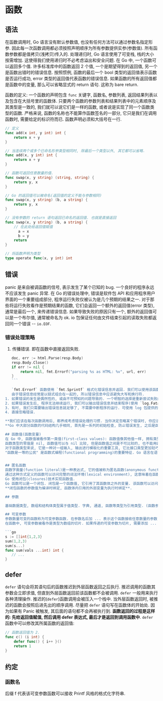 # 函数

## 语法
在函数调用时, Go 语言没有默认参数值, 也没有任何方法可以通过参数名指定形参. 因此每一次函数调用都必须按照声明顺序为所有参数提供实参(参数值).
所有函数参数都是值拷贝(浅拷贝)传入的. 
处理递归时, Go 语言使用了可变栈, 栈的大小按需增加. 这使得我们使用递归时不必考虑溢出和安全问题.
在 Go 中, 一个函数可以返回多个值. 许多标准库中的函数返回 2 个值, 一个是期望得到的返回值, 另一个是函数出错时的错误信息. 按照惯例, 函数的最后一个 bool 类型的返回值表示函数是否运行成功, error 类型的返回值代表函数的错误信息.
如果函数的所有返回值都是函数中的变量, 那么可以省略显式的 return 语句. 这称为 bare return.


函数的定义:
一个函数的声明包含 `func` 关键字, 函数名, 参数列表, 返回结果列表以及包含在大括号里的函数体.
只要两个函数的参数列表和结果列表中的元素顺序及其类型是一致的, 我们就可以说它们是一样的函数, 或者说是实现了同一个函数类型的函数.
严格来说, 函数的名称也不能算作函数签名的一部分, 它只是我们在调用函数时, 需要给定的标识符而已.
函数声明必须和大括号在一行.

```go
// 定义
func add(x int, y int) int {
    return x + y
}

// 当连续两个或多个已命名形参类型相同时, 除最后一个类型以外, 其它都可以省略.
func add(x, y int) int {
    return x + y
}

// 函数可返回任意数量的值.
func swap(x, y string) (string, string) {
    return y, x
}

// Go 的返回值可以被命名(返回值的定义不能与参数相同)
func swap(x, y string) (b, a string) {
    return y, x
}

// 没有参数的 return 语句返回已命名的返回值. 也就是直接返回
func swap(x, y string) (b, a string) {
    // 在此处给返回值赋值
	  a = x
	  b = y
    return
}

// 将函数声明为类型
type operate func(x, y int) int
```

## 错误
panic 是来自被调函数的信号, 表示发生了某个已知的 bug. 一个良好的程序永远不应该发生 panic 异常.
在 Go 的错误处理中, 错误是软件包 API 和应用程序用户界面的一个重要组成部分, 程序运行失败仅被认为是几个预期的结果之一.
对于那些将运行失败看作是预期结果的函数, 它们会返回一个额外的返回值(error 类型), 通常是最后一个, 来传递错误信息. 如果导致失败的原因只有一个, 额外的返回值可以是一个布尔值, 通常被命名为 ok.
io 包保证任何由文件结束引起的读取失败都返回同一个错误 -- `io.EOF`.

### 错误处理策略
1. 传播错误. 即在函数中直接返回失败.
 ```go
    doc, err := html.Parse(resp.Body)
    resp.Body.Close()
    if err != nil {
        return nil, fmt.Errorf("parsing %s as HTML: %v", url, err)
    }
    ```
    
    `fmt.Errorf` 函数使用 `fmt.Sprintf` 格式化错误信息并返回. 我们可以使用该函数添加额外的上下文信息到原始错误中.
    由于错误信息经常是以链式组合在一起的, 所以错误信息中应该避免大写和换行符.
1. 如果错误的发生是偶然性的, 或由不可预知的问题导致的. 一个明智的选择是重新尝试失败的操作.
2. 如果错误发生后, 程序无法继续运行, 我们可以输出错误信息并结束程序(使用 `log.Fatalf` 或 `os.Exit` 函数).
3. 有时, 我们只需要输出错误信息就足够了, 不需要中断程序的运行. 可使用 log 包提供的函数实现.
4. 直接忽略错误.

**我们应该在每次函数调用后, 都养成考虑错误处理的习惯. 当你决定忽略某个错误时, 你应该清晰的记录下你的意图**.
**Go 中大部分函数的代码结构几乎相同, 首先是一系列的初始检查, 防止错误发生, 之后是函数的实际逻辑**.

## 函数值(函数变量)
在 Go 中, 函数值被看作第一类值(first-class values): 函数值像其他值一样, 拥有类型, 可以被赋值给其他变量, 传递给函数, 从函数返回. 对函数值的调用类似函数调用.
函数类型的零值是 nil, 函数值可以与 nil 比较, 但是函数值之间是不可比较的, 也不能用函数值作为 map 的 key.
对于函数类型来说, 它是一种对一组输入, 输出进行模板化的重要工具, 它比接口类型更加轻巧, 灵活, 它的值也借此变成了可被热替换的逻辑组件.
"函数是一等的公民" 是函数式编程(functional programming)的重要特征. Go 语言在语言层面支持函数式编程.


## 匿名函数 
函数字面量(function literal)是一种表达式, 它的值被称为匿名函数(anonymous function).
通过这种方式定义的函数可以访问完整的词法环境(lexical environment), 这意味着在函数中定义的内部函数可以引用该函数的变量.
Go 使用闭包(closures)技术实现函数值.
Go 函数可以是一个闭包. 闭包是一个函数值, 它引用了其函数体之外的变量. 该函数可以访问并赋予其引用的变量的值, 换句话说, 该函数被 "绑定" 在这些变量上.
**闭包函数的参数值为编译时绑定, 函数体内引用的外部变量为执行时绑定**.

## 参数

基础数据类型, 数组和结构体类型属于值类型. 字典, 通道, 函数等类型为引用类型. (函数参数)如果传递的值是引用类型的, 那么就是 "传引用". 如果传递的值是值类型的, 那么就是 "传值". 从传递成本的角度讲, 引用类型的值往往要比值类型的值低很多(值类型需要复制后传递).

## 可变参数
参数数量可变的函数称为可变参数函数. 在参数名后加 ... 表示这个函数接收任意数量的参数.
在函数中, 可变参数被看作是类型为数组的切片. 如果传递的可变参数为切片, 需要添加 ... 后缀.

```go
s := []int{1,2,3}
sum(1,2,3)
sum(s...)
func sum(vals ...int) int {
    // ...
}
```


## defer
`defer` 语句会将其语句后的函数推迟到外层函数返回之后执行. 推迟调用的函数其参数会立即求值, 但直到外层函数返回前该函数都不会被调用.
`defer` 一般用来执行各种清理操作.
推迟的(`defer`)函数调用会被压入一个栈中. 当外层函数返回时, 被推迟的函数会按照后进先出的顺序调用.
尽量把 `defer` 语句写在函数体的开始处. 因为如果有 Panic 被触发, 其后面的语句都不会再被执行到.
**函数返回的过程是这样的: 先给返回值赋值, 然后调用 defer 表达式, 最后才是返回到调用函数中**.
`defer` 函数中可以修改其所属函数的返回值:

```go
// 函数返回值为 2.
func c() (i int) {
	defer func() { i++ }()
	return 1
}
```

## 约定
### 函数名
后缀 f 代表该可变参数函数可以接收 Printf 风格的格式化字符串.